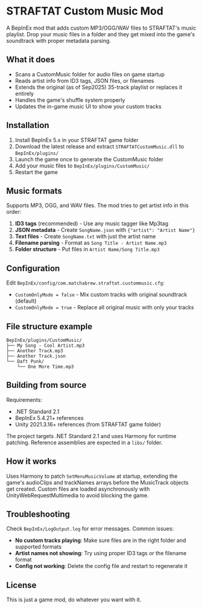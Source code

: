 ﻿# STRAFTAT Custom Music Mod

A BepInEx mod that adds custom MP3/OGG/WAV files to STRAFTAT's music playlist. Drop your music files in a folder and they get mixed into the game's soundtrack with proper metadata parsing.

## What it does

- Scans a CustomMusic folder for audio files on game startup
- Reads artist info from ID3 tags, JSON files, or filenames
- Extends the original (as of Sep2025) 35-track playlist or replaces it entirely
- Handles the game's shuffle system properly
- Updates the in-game music UI to show your custom tracks

## Installation

1. Install BepInEx 5.x in your STRAFTAT game folder
2. Download the latest release and extract `STRAFTATCustomMusic.dll` to `BepInEx/plugins/`
3. Launch the game once to generate the CustomMusic folder
4. Add your music files to `BepInEx/plugins/CustomMusic/`
5. Restart the game

## Music formats

Supports MP3, OGG, and WAV files. The mod tries to get artist info in this order:

1. **ID3 tags** (recommended) - Use any music tagger like Mp3tag
2. **JSON metadata** - Create `SongName.json` with `{"artist": "Artist Name"}`
3. **Text files** - Create `SongName.txt` with just the artist name
4. **Filename parsing** - Format as `Song Title - Artist Name.mp3`
5. **Folder structure** - Put files in `Artist Name/Song Title.mp3`

## Configuration

Edit `BepInEx/config/com.matchabrew.straftat.custommusic.cfg`:

- `CustomOnlyMode = false` - Mix custom tracks with original soundtrack (default)
- `CustomOnlyMode = true` - Replace all original music with only your tracks

## File structure example

```
BepInEx/plugins/CustomMusic/
├── My Song - Cool Artist.mp3
├── Another Track.mp3
├── Another Track.json
└── Daft Punk/
    └── One More Time.mp3
```

## Building from source

Requirements:
- .NET Standard 2.1
- BepInEx 5.4.21+ references
- Unity 2021.3.16+ references (from STRAFTAT game folder)

The project targets .NET Standard 2.1 and uses Harmony for runtime patching. Reference assemblies are expected in a `libs/` folder.

## How it works

Uses Harmony to patch `SetMenuMusicVolume` at startup, extending the game's audioClips and trackNames arrays before the MusicTrack objects get created. Custom files are loaded asynchronously with UnityWebRequestMultimedia to avoid blocking the game.

## Troubleshooting

Check `BepInEx/LogOutput.log` for error messages. Common issues:

- **No custom tracks playing**: Make sure files are in the right folder and supported formats
- **Artist names not showing**: Try using proper ID3 tags or the filename format
- **Config not working**: Delete the config file and restart to regenerate it

## License

This is just a game mod, do whatever you want with it.